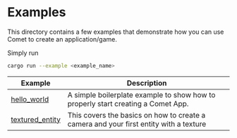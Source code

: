 # Examples

This directory contains a few examples that demonstrate how you can use Comet to create an application/game.

Simply run 
```bash
cargo run --example <example_name>
```

| Example                            | Description                                                                             |
|------------------------------------|-----------------------------------------------------------------------------------------|
| [hello_world](hello_world)         | A simple boilerplate example to show how to properly start creating a Comet App.        |
| [textured_entity](textured_entity) | This covers the basics on how to create a camera and your first entity with a texture   |

